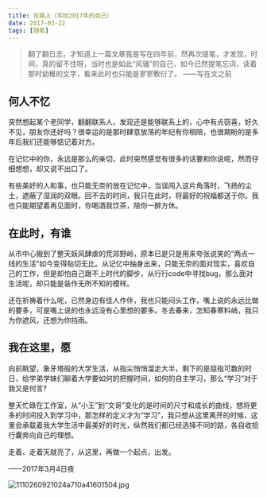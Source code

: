 ```yaml
---
title: 在路上（写给2017年的自己）
date: 2017-03-22
tags: [随笔]
---
```


> 翻了翻日志，才知道上一篇文章竟是写在四年前，然再次提笔，才发现，时间，真的留不住呀，当时也是如此“风骚”的自己，如今已然提笔忘词，读着那时幼稚的文字，看来此时也只能是寥寥敷衍了。
――写在文之前

<!--more-->

## 何人不忆


突然想起某个老同学，翻翻联系人，发现还是能够联系上的，心中有点窃喜，好久不见，朋友你还好吗？很幸运的是那时肆意放荡的年纪有你相陪，也很期盼的是多年后我们还能够惦记着对方。


在记忆中的你，永远是那么的亲切，此时突然感觉有很多的话要和你说呢，然而仔细想想，却又说不出口了。


有些美好的人和事，也只能无奈的放在记忆中，当误闯入这片角落时，飞扬的尘土，遮蔽了湿润的双眼。回不去的时间，我只在此时，将最好的祝福都送于你。我也只能期望着再见面时，你喝酒我饮茶，陪你一醉方休。


## 在此时，有谁


从市中心搬到了整天妖风肆虐的荒郊野岭，原本已是只是用来夸张说笑的“两点一线的生活”如今变得贴切无比。从记忆中抽身出来，只能无奈的面对现实，喜欢自己的工作，但是却怕自己跟不上时代的脚步，从行行code中寻找bug，那么面对生活呢，却只能是装作无所不知的模样。


还在祈祷着什么呢，已然身边有佳人作伴，我也只能闷头工作，嘴上说的永远比做的要多，可是嘴上说的也永远没有心里想的要多。冬去春来，怎知春寒料峭，我只为你遮风，还想为你挡雨。


## 我在这里，愿


向前眺望，象牙塔般的大学生活，从指尖悄悄溜走大半，剩下的是屈指可数的时日，给学弟学妹们聊着大学要如何的把握时间，如何的自主学习，那么“学习”对于我又是何言? 


整天忙碌在工作室，从“小王”到“文哥”变化的是时间的尺寸和成长的曲线，想将更多的时间投入到学习中，那怎样的定义才为“学习”，我只想从这里离开的时候，这里会承载着我大学生活中最美好的时光，纵然我们都已经选择不同的路，各自收拾行囊奔向自己的理想。


走着、走着天就亮了，从这里，再做一个起点，出发。


——2017年3月4日夜


![1110260921024a710a41601504.jpg](https://i.loli.net/2017/07/19/596e32d91a359.jpg)
